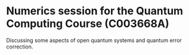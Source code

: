 # Numerics session for the Quantum Computing Course (C003668A)

Discussing some aspects of open quantum systems and quantum error correction.
